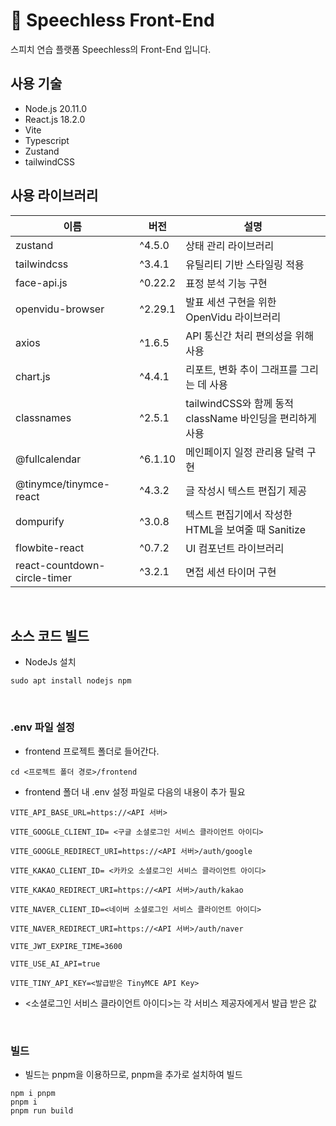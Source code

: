 # 🙊 Speechless Front-End

스피치 연습 플랫폼 Speechless의 Front-End 입니다.

## 사용 기술

- Node.js 20.11.0
- React.js 18.2.0
- Vite
- Typescript
- Zustand
- tailwindCSS

## 사용 라이브러리

|이름|버전|설명|
|------|---|---|
|zustand|^4.5.0|상태 관리 라이브러리|
|tailwindcss|^3.4.1|유틸리티 기반 스타일링 적용|
|face-api.js|^0.22.2|표정 분석 기능 구현|
|openvidu-browser|^2.29.1|발표 세션 구현을 위한 OpenVidu 라이브러리|
|axios|^1.6.5|API 통신간 처리 편의성을 위해 사용|
|chart.js|^4.4.1|리포트, 변화 추이 그래프를 그리는 데 사용|
|classnames|^2.5.1|tailwindCSS와 함께 동적 className 바인딩을 편리하게 사용|
|@fullcalendar|^6.1.10|메인페이지 일정 관리용 달력 구현|
|@tinymce/tinymce-react|^4.3.2|글 작성시 텍스트 편집기 제공|
|dompurify|^3.0.8|텍스트 편집기에서 작성한 HTML을 보여줄 때 Sanitize|
|flowbite-react|^0.7.2|UI 컴포넌트 라이브러리|
|react-countdown-circle-timer|^3.2.1|면접 세션 타이머 구현|
<br/>

## 소스 코드 빌드

- NodeJs 설치

```shell
sudo apt install nodejs npm
```


<br/>

### .env 파일 설정

- frontend 프로젝트 폴더로 들어간다.

```shell
cd <프로젝트 폴더 경로>/frontend
```

- frontend 폴더 내 .env 설정 파일로 다음의 내용이 추가 필요

```env
VITE_API_BASE_URL=https://<API 서버>

VITE_GOOGLE_CLIENT_ID= <구글 소셜로그인 서비스 클라이언트 아이디>

VITE_GOOGLE_REDIRECT_URI=https://<API 서버>/auth/google

VITE_KAKAO_CLIENT_ID= <카카오 소셜로그인 서비스 클라이언트 아이디>

VITE_KAKAO_REDIRECT_URI=https://<API 서버>/auth/kakao

VITE_NAVER_CLIENT_ID=<네이버 소셜로그인 서비스 클라이언트 아이디>

VITE_NAVER_REDIRECT_URI=https://<API 서버>/auth/naver

VITE_JWT_EXPIRE_TIME=3600

VITE_USE_AI_API=true

VITE_TINY_API_KEY=<발급받은 TinyMCE API Key>
```

- <소셜로그인 서비스 클라이언트 아이디>는 각 서비스 제공자에게서 발급 받은 값

<br/>

### 빌드

- 빌드는 pnpm을 이용하므로, pnpm을 추가로 설치하여 빌드

```shell
npm i pnpm
pnpm i
pnpm run build
```

<br/>
